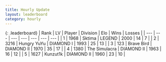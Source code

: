 ```yaml
---
title: Hourly Update
layout: leaderboard
category: hourly
---
```


{: .leaderboard}
| Rank | LV | Player | Division | Elo | Wins | Losses |
| --- | --- | --- | --- | --- | --- | --- |
| <span data-change="0">1</span> | 1968 | <span title="ID: 353063">Sktima</span> | LEGEND | <span data-change="0">2000</span> | <span data-change="0">14</span> | <span data-change="0">7</span> |
| <span data-change="0">2</span> | 3216 | <span title="ID: 164871">Hungry YuYu</span> | DIAMOND I | <span data-change="4">1993</span> | <span data-change="4">25</span> | <span data-change="2">13</span> |
| <span data-change="1">3</span> | 123 | <span title="ID: 712180">Brave Bird</span> | DIAMOND II | <span data-change="10">1970</span> | <span data-change="4">35</span> | <span data-change="3">17</span> |
| <span data-change="1">4</span> | 1380 | <span title="ID: 366840">The Simulacra</span> | DIAMOND II | <span data-change="28">1963</span> | <span data-change="4">16</span> | <span data-change="2">12</span> |
| <span data-change="-2">5</span> | 1627 | <span title="ID: 392407">Kunzut1k</span> | DIAMOND II | <span data-change="0">1960</span> | <span data-change="0">23</span> | <span data-change="0">10</span> |